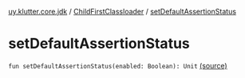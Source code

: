 [uy.klutter.core.jdk](../index.md) / [ChildFirstClassloader](index.md) / [setDefaultAssertionStatus](.)


# setDefaultAssertionStatus
<code>fun setDefaultAssertionStatus(enabled: Boolean): Unit</code> [(source)](https://github.com/kohesive/klutter/blob/master/core-jdk6/src/main/kotlin/uy/klutter/core/jdk/ChildFirstClassloader.kt#L108)<br/>

